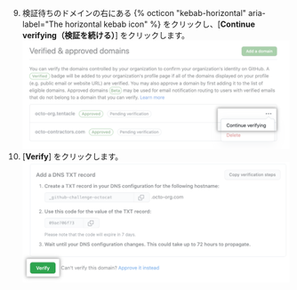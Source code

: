 9. 検証待ちのドメインの右にある {% octicon "kebab-horizontal" aria-label="The horizontal kebab icon" %} をクリックし、[**Continue verifying（検証を続ける）**] をクリックします。 ![ドメインの検証を続行するボタン](/assets/images/help/organizations/continue-verifying-domain.png)
10. [**Verify**] をクリックします。 ![検証ボタン](/assets/images/help/organizations/verify-domain-final-button.png)
